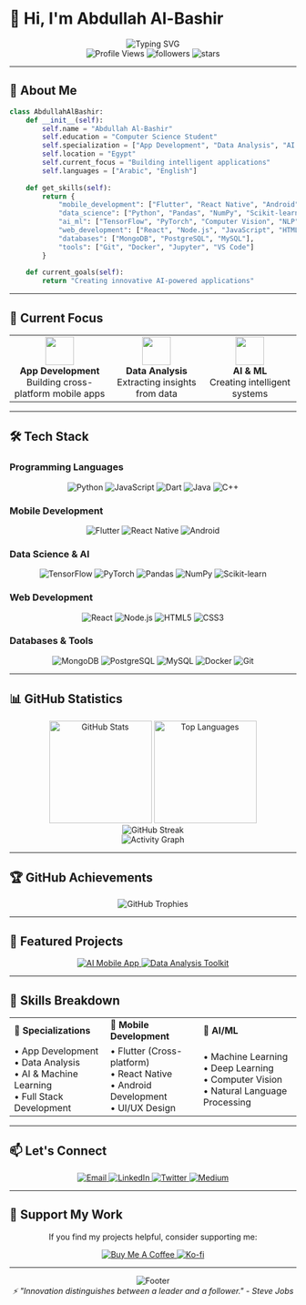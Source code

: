 # 👋 Hi, I'm Abdullah Al-Bashir

<div align="center">
  <img src="https://readme-typing-svg.herokuapp.com?font=Fira+Code&size=25&duration=3000&pause=1000&color=00D4FF&center=true&vCenter=true&width=600&lines=Computer+Science+Student;App+Development+Enthusiast;Data+Analysis+%26+AI+Specialist;Full+Stack+Developer" alt="Typing SVG" />
</div>

<div align="center">
  <img src="https://komarev.com/ghpvc/?username=abdullahalbashir&label=Profile%20Views&color=0e75b6&style=for-the-badge" alt="Profile Views" />
  <img src="https://img.shields.io/github/followers/abdullahalbashir?label=Followers&style=for-the-badge&color=blue" alt="followers" />
  <img src="https://img.shields.io/github/stars/abdullahalbashir?label=Stars&style=for-the-badge&color=yellow" alt="stars" />
</div>

---

## 🚀 About Me

```python
class AbdullahAlBashir:
    def __init__(self):
        self.name = "Abdullah Al-Bashir"
        self.education = "Computer Science Student"
        self.specialization = ["App Development", "Data Analysis", "AI & Machine Learning"]
        self.location = "Egypt"
        self.current_focus = "Building intelligent applications"
        self.languages = ["Arabic", "English"]
    
    def get_skills(self):
        return {
            "mobile_development": ["Flutter", "React Native", "Android"],
            "data_science": ["Python", "Pandas", "NumPy", "Scikit-learn"],
            "ai_ml": ["TensorFlow", "PyTorch", "Computer Vision", "NLP"],
            "web_development": ["React", "Node.js", "JavaScript", "HTML/CSS"],
            "databases": ["MongoDB", "PostgreSQL", "MySQL"],
            "tools": ["Git", "Docker", "Jupyter", "VS Code"]
        }
    
    def current_goals(self):
        return "Creating innovative AI-powered applications"
```

---

## 🎯 Current Focus

<div align="center">
  <table>
    <tr>
      <td align="center" width="200px">
        <img src="https://cdn.jsdelivr.net/gh/devicons/devicon/icons/flutter/flutter-original.svg" width="50" height="50"/>
        <br><strong>App Development</strong>
        <br>Building cross-platform mobile apps
      </td>
      <td align="center" width="200px">
        <img src="https://cdn.jsdelivr.net/gh/devicons/devicon/icons/python/python-original.svg" width="50" height="50"/>
        <br><strong>Data Analysis</strong>
        <br>Extracting insights from data
      </td>
      <td align="center" width="200px">
        <img src="https://cdn.jsdelivr.net/gh/devicons/devicon/icons/tensorflow/tensorflow-original.svg" width="50" height="50"/>
        <br><strong>AI & ML</strong>
        <br>Creating intelligent systems
      </td>
    </tr>
  </table>
</div>

---

## 🛠️ Tech Stack

### Programming Languages
<div align="center">
  <img src="https://img.shields.io/badge/Python-3776AB?style=for-the-badge&logo=python&logoColor=white" alt="Python"/>
  <img src="https://img.shields.io/badge/JavaScript-F7DF1E?style=for-the-badge&logo=javascript&logoColor=black" alt="JavaScript"/>
  <img src="https://img.shields.io/badge/Dart-0175C2?style=for-the-badge&logo=dart&logoColor=white" alt="Dart"/>
  <img src="https://img.shields.io/badge/Java-ED8B00?style=for-the-badge&logo=java&logoColor=white" alt="Java"/>
  <img src="https://img.shields.io/badge/C++-00599C?style=for-the-badge&logo=c%2B%2B&logoColor=white" alt="C++"/>
</div>

### Mobile Development
<div align="center">
  <img src="https://img.shields.io/badge/Flutter-02569B?style=for-the-badge&logo=flutter&logoColor=white" alt="Flutter"/>
  <img src="https://img.shields.io/badge/React_Native-20232A?style=for-the-badge&logo=react&logoColor=61DAFB" alt="React Native"/>
  <img src="https://img.shields.io/badge/Android-3DDC84?style=for-the-badge&logo=android&logoColor=white" alt="Android"/>
</div>

### Data Science & AI
<div align="center">
  <img src="https://img.shields.io/badge/TensorFlow-FF6F00?style=for-the-badge&logo=tensorflow&logoColor=white" alt="TensorFlow"/>
  <img src="https://img.shields.io/badge/PyTorch-EE4C2C?style=for-the-badge&logo=pytorch&logoColor=white" alt="PyTorch"/>
  <img src="https://img.shields.io/badge/Pandas-150458?style=for-the-badge&logo=pandas&logoColor=white" alt="Pandas"/>
  <img src="https://img.shields.io/badge/NumPy-013243?style=for-the-badge&logo=numpy&logoColor=white" alt="NumPy"/>
  <img src="https://img.shields.io/badge/Scikit--learn-F7931E?style=for-the-badge&logo=scikit-learn&logoColor=white" alt="Scikit-learn"/>
</div>

### Web Development
<div align="center">
  <img src="https://img.shields.io/badge/React-20232A?style=for-the-badge&logo=react&logoColor=61DAFB" alt="React"/>
  <img src="https://img.shields.io/badge/Node.js-43853D?style=for-the-badge&logo=node.js&logoColor=white" alt="Node.js"/>
  <img src="https://img.shields.io/badge/HTML5-E34F26?style=for-the-badge&logo=html5&logoColor=white" alt="HTML5"/>
  <img src="https://img.shields.io/badge/CSS3-1572B6?style=for-the-badge&logo=css3&logoColor=white" alt="CSS3"/>
</div>

### Databases & Tools
<div align="center">
  <img src="https://img.shields.io/badge/MongoDB-4EA94B?style=for-the-badge&logo=mongodb&logoColor=white" alt="MongoDB"/>
  <img src="https://img.shields.io/badge/PostgreSQL-316192?style=for-the-badge&logo=postgresql&logoColor=white" alt="PostgreSQL"/>
  <img src="https://img.shields.io/badge/MySQL-00000F?style=for-the-badge&logo=mysql&logoColor=white" alt="MySQL"/>
  <img src="https://img.shields.io/badge/Docker-2496ED?style=for-the-badge&logo=docker&logoColor=white" alt="Docker"/>
  <img src="https://img.shields.io/badge/Git-F05032?style=for-the-badge&logo=git&logoColor=white" alt="Git"/>
</div>

---

## 📊 GitHub Statistics

<div align="center">
  <img height="180px" src="https://github-readme-stats.vercel.app/api?username=abdullahalbashir&show_icons=true&theme=tokyonight&hide_border=true&count_private=true" alt="GitHub Stats"/>
  <img height="180px" src="https://github-readme-stats.vercel.app/api/top-langs/?username=abdullahalbashir&layout=compact&theme=tokyonight&hide_border=true" alt="Top Languages"/>
</div>

<div align="center">
  <img src="https://github-readme-streak-stats.herokuapp.com/?user=abdullahalbashir&theme=tokyonight&hide_border=true" alt="GitHub Streak"/>
</div>

<div align="center">
  <img src="https://github-readme-activity-graph.vercel.app/graph?username=abdullahalbashir&theme=tokyo-night&hide_border=true&area=true" alt="Activity Graph"/>
</div>

---

## 🏆 GitHub Achievements

<div align="center">
  <img src="https://github-profile-trophy.vercel.app/?username=abdullahalbashir&theme=tokyonight&no-frame=true&no-bg=true&margin-w=4" alt="GitHub Trophies"/>
</div>

---

## 🎨 Featured Projects

<div align="center">
  <a href="https://github.com/abdullahalbashir/ai-mobile-app">
    <img src="https://github-readme-stats.vercel.app/api/pin/?username=abdullahalbashir&repo=ai-mobile-app&theme=tokyonight&hide_border=true" alt="AI Mobile App"/>
  </a>
  <a href="https://github.com/abdullahalbashir/data-analysis-toolkit">
    <img src="https://github-readme-stats.vercel.app/api/pin/?username=abdullahalbashir&repo=data-analysis-toolkit&theme=tokyonight&hide_border=true" alt="Data Analysis Toolkit"/>
  </a>
</div>

---

## 🌟 Skills Breakdown

<div align="center">
  <table>
    <tr>
      <td><strong>🎯 Specializations</strong></td>
      <td><strong>📱 Mobile Development</strong></td>
      <td><strong>🤖 AI/ML</strong></td>
    </tr>
    <tr>
      <td>
        • App Development<br>
        • Data Analysis<br>
        • AI & Machine Learning<br>
        • Full Stack Development
      </td>
      <td>
        • Flutter (Cross-platform)<br>
        • React Native<br>
        • Android Development<br>
        • UI/UX Design
      </td>
      <td>
        • Machine Learning<br>
        • Deep Learning<br>
        • Computer Vision<br>
        • Natural Language Processing
      </td>
    </tr>
  </table>
</div>

---

## 📫 Let's Connect

<div align="center">
  <a href="mailto:abdullah.albashir@email.com">
    <img src="https://img.shields.io/badge/Email-D14836?style=for-the-badge&logo=gmail&logoColor=white" alt="Email"/>
  </a>
  <a href="https://linkedin.com/in/abdullah-albashir">
    <img src="https://img.shields.io/badge/LinkedIn-0077B5?style=for-the-badge&logo=linkedin&logoColor=white" alt="LinkedIn"/>
  </a>
  <a href="https://twitter.com/abdullah_albashir">
    <img src="https://img.shields.io/badge/Twitter-1DA1F2?style=for-the-badge&logo=twitter&logoColor=white" alt="Twitter"/>
  </a>
  <a href="https://medium.com/@abdullah.albashir">
    <img src="https://img.shields.io/badge/Medium-12100E?style=for-the-badge&logo=medium&logoColor=white" alt="Medium"/>
  </a>
</div>

---

## 💝 Support My Work

<div align="center">
  <p>If you find my projects helpful, consider supporting me:</p>
  <a href="https://buymeacoffee.com/abdullahalbashir">
    <img src="https://img.shields.io/badge/Buy_Me_A_Coffee-FFDD00?style=for-the-badge&logo=buy-me-a-coffee&logoColor=black" alt="Buy Me A Coffee"/>
  </a>
  <a href="https://ko-fi.com/abdullahalbashir">
    <img src="https://img.shields.io/badge/Ko--fi-F16061?style=for-the-badge&logo=ko-fi&logoColor=white" alt="Ko-fi"/>
  </a>
</div>

---

<div align="center">
  <img src="https://capsule-render.vercel.app/api?type=waving&color=gradient&height=100&section=footer&animation=fadeIn" alt="Footer"/>
</div>

<div align="center">
  <i>⚡ "Innovation distinguishes between a leader and a follower." - Steve Jobs</i>
</div>
